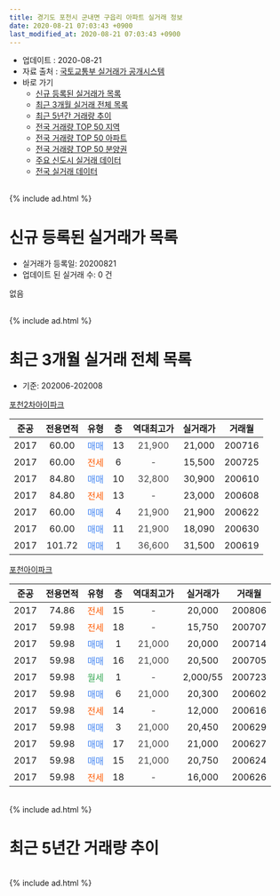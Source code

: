 ```yaml
---
title: 경기도 포천시 군내면 구읍리 아파트 실거래 정보
date: 2020-08-21 07:03:43 +0900
last_modified_at: 2020-08-21 07:03:43 +0900
---
```


* 업데이트 : 2020-08-21
* 자료 출처 : [국토교통부 실거래가 공개시스템](http://rt.molit.go.kr)
* 바로 가기
    * [신규 등록된 실거래가 목록](#신규-등록된-실거래가-목록)
    * [최근 3개월 실거래 전체 목록](#최근-3개월-실거래-전체-목록)
    * [최근 5년간 거래량 추이](#최근-5년간-거래량-추이)
    * [전국 거래량 TOP 50 지역](https://inasie.github.io/apt-trade-info/최근-3개월-전국에서-가장-거래가-많이-발생한-지역)
    * [전국 거래량 TOP 50 아파트](https://inasie.github.io/apt-trade-info/최근-3개월-전국에서-가장-거래가-많이-발생한-아파트)
    * [전국 거래량 TOP 50 분양권](https://inasie.github.io/apt-trade-info/최근-3개월-전국에서-가장-거래가-많이-발생한-분양권)
    * [주요 신도시 실거래 데이터](https://inasie.github.io/apt-trade-info/주요-신도시)
    * [전국 실거래 데이터](https://inasie.github.io/apt-trade-info/전국)
<br>
{% include ad.html %}
<br>

# 신규 등록된 실거래가 목록
* 실거래가 등록일: 20200821
* 업데이트 된 실거래 수: 0 건

없음

<br>
{% include ad.html %}
<br>

# 최근 3개월 실거래 전체 목록
* 기준: 202006-202008


[포천2차아이파크](https://search.naver.com/search.naver?query=%EA%B2%BD%EA%B8%B0%EB%8F%84+%ED%8F%AC%EC%B2%9C%EC%8B%9C+%EA%B5%B0%EB%82%B4%EB%A9%B4+%EA%B5%AC%EC%9D%8D%EB%A6%AC+%ED%8F%AC%EC%B2%9C2%EC%B0%A8%EC%95%84%EC%9D%B4%ED%8C%8C%ED%81%AC)

|준공|전용면적|유형|층|역대최고가|실거래가|거래월|
|:---:|:---:|:---:|:---:|:---:|:---:|:---:|
|2017|60.00|<span style="color:#4285f3">매매</span>|13|<span style="color:#444444">21,900</span>|21,000|200716|
|2017|60.00|<span style="color:#ff5a00">전세</span>|6|<span style="color:#444444">-</span>|15,500|200725|
|2017|84.80|<span style="color:#4285f3">매매</span>|10|<span style="color:#444444">32,800</span>|30,900|200610|
|2017|84.80|<span style="color:#ff5a00">전세</span>|13|<span style="color:#444444">-</span>|23,000|200608|
|2017|60.00|<span style="color:#4285f3">매매</span>|4|<span style="color:#444444">21,900</span>|21,900|200622|
|2017|60.00|<span style="color:#4285f3">매매</span>|11|<span style="color:#444444">21,900</span>|18,090|200630|
|2017|101.72|<span style="color:#4285f3">매매</span>|1|<span style="color:#444444">36,600</span>|31,500|200619|

[포천아이파크](https://search.naver.com/search.naver?query=%EA%B2%BD%EA%B8%B0%EB%8F%84+%ED%8F%AC%EC%B2%9C%EC%8B%9C+%EA%B5%B0%EB%82%B4%EB%A9%B4+%EA%B5%AC%EC%9D%8D%EB%A6%AC+%ED%8F%AC%EC%B2%9C%EC%95%84%EC%9D%B4%ED%8C%8C%ED%81%AC)

|준공|전용면적|유형|층|역대최고가|실거래가|거래월|
|:---:|:---:|:---:|:---:|:---:|:---:|:---:|
|2017|74.86|<span style="color:#ff5a00">전세</span>|15|<span style="color:#444444">-</span>|20,000|200806|
|2017|59.98|<span style="color:#ff5a00">전세</span>|18|<span style="color:#444444">-</span>|15,750|200707|
|2017|59.98|<span style="color:#4285f3">매매</span>|1|<span style="color:#444444">21,000</span>|20,000|200714|
|2017|59.98|<span style="color:#4285f3">매매</span>|16|<span style="color:#444444">21,000</span>|20,500|200705|
|2017|59.98|<span style="color:#34a853">월세</span>|1|<span style="color:#444444">-</span>|2,000/55|200723|
|2017|59.98|<span style="color:#4285f3">매매</span>|6|<span style="color:#444444">21,000</span>|20,300|200602|
|2017|59.98|<span style="color:#ff5a00">전세</span>|14|<span style="color:#444444">-</span>|12,000|200616|
|2017|59.98|<span style="color:#4285f3">매매</span>|3|<span style="color:#444444">21,000</span>|20,450|200629|
|2017|59.98|<span style="color:#4285f3">매매</span>|17|<span style="color:#444444">21,000</span>|21,000|200627|
|2017|59.98|<span style="color:#4285f3">매매</span>|15|<span style="color:#444444">21,000</span>|20,750|200624|
|2017|59.98|<span style="color:#ff5a00">전세</span>|18|<span style="color:#444444">-</span>|16,000|200626|


<br>
{% include ad.html %}
<br>

# 최근 5년간 거래량 추이


<div style="width:100%;">
    <canvas id="deal_progress" height="200"></canvas>
</div>

<script>
new Chart(document.getElementById("deal_progress"), {
    type: 'line',
    data: {
        labels: ['201508','201509','201510','201511','201512','201601','201602','201603','201604','201605','201606','201607','201608','201609','201610','201611','201612','201701','201702','201703','201704','201705','201706','201707','201708','201709','201710','201711','201712','201801','201802','201803','201804','201805','201806','201807','201808','201809','201810','201811','201812','201901','201902','201903','201904','201905','201906','201907','201908','201909','201910','201911','201912','202001','202002','202003','202004','202005','202006','202007','202008'],
        datasets: [{
            label: '매매',
            pointRadius: 1,
            data: [0, 0, 0, 0, 0, 0, 0, 0, 0, 0, 0, 0, 0, 0, 0, 0, 0, 0, 0, 0, 0, 0, 0, 0, 0, 0, 0, 0, 1, 20, 5, 12, 3, 3, 2, 3, 5, 1, 5, 0, 2, 7, 1, 5, 6, 1, 3, 1, 5, 3, 4, 6, 11, 4, 8, 5, 10, 4, 8, 3, 0],
            borderColor: "rgba(255, 201, 14, 1)",
            backgroundColor: "rgba(255, 201, 14, 0.5)",
            fill: false,
            lineTension: 0
        },{
            label: '전월세',
            pointRadius: 1,
            data: [0, 0, 0, 0, 0, 0, 0, 0, 0, 0, 0, 0, 0, 0, 0, 0, 0, 0, 0, 0, 0, 1, 0, 3, 5, 13, 11, 12, 9, 21, 12, 6, 6, 5, 1, 2, 1, 1, 4, 1, 4, 1, 5, 2, 1, 3, 2, 3, 6, 1, 5, 3, 8, 5, 7, 3, 2, 1, 3, 3, 1],
            borderColor: "rgba(0, 141, 185, 1)",
            backgroundColor: "rgba(0, 141, 185, 0.5)",
            fill: false,
            lineTension: 0
        }
        ]
    },
    options: {
        responsive: true,
        title: {
            display: false
        },
        tooltips: {
            mode: 'index',
            intersect: false
        },
        hover: {
            mode: 'nearest',
            intersect: true
        },
        scales: {
            xAxes: [{
                display: true,
                scaleLabel: {
                    display: true,
                    labelString: '년/월'
                }
            }],
            yAxes: [{
                display: true,
                ticks: {
                    suggestedMin: 0,
                },
                scaleLabel: {
                    display: true,
                    labelString: '실거래 수'
                }
            }]
        }
    }
});

</script>


<br>
{% include ad.html %}
<br>

